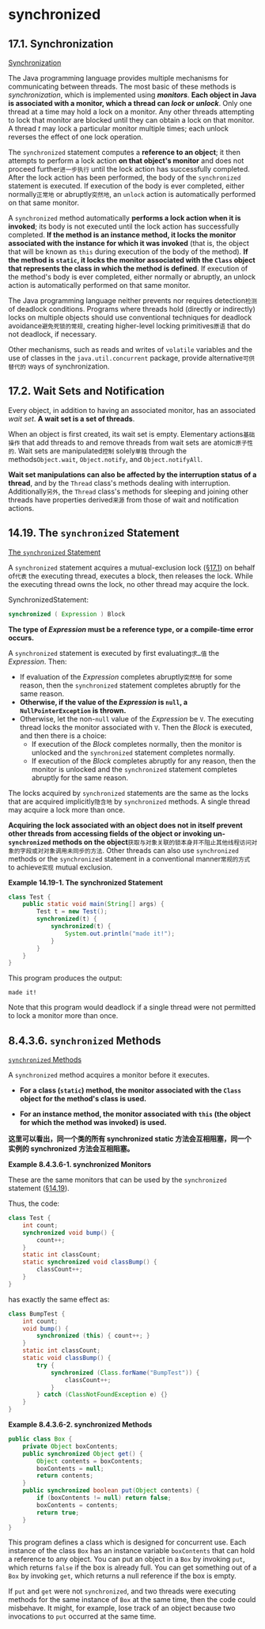 # synchronized

## 17.1. Synchronization 

[Synchronization](https://docs.oracle.com/javase/specs/jls/se12/html/jls-17.html#jls-17.1) 

The Java programming language provides multiple mechanisms for communicating between threads. The most basic of these methods is *synchronization*, which is implemented using ***monitors***. **Each object in Java is associated with a monitor, which a thread can *lock* or *unlock***. Only one thread at a time may hold a lock on a monitor. Any other threads attempting to lock that monitor are blocked until they can obtain a lock on that monitor. A thread *t* may lock a particular monitor multiple times; each unlock reverses the effect of one lock operation.

The `synchronized` statement computes a **reference to an object**; it then attempts to perform a lock action **on that object's monitor** and does not proceed further`进一步执行` until the lock action has successfully completed. After the lock action has been performed, the body of the `synchronized` statement is executed. If execution of the body is ever completed, either normally`正常地` or abruptly`突然地`, an `unlock` action is automatically performed on that same monitor.

A `synchronized` method automatically **performs a lock action when it is invoked**; its body is not executed until the lock action has successfully completed. **If the method is an instance method, it locks the monitor associated with the instance for which it was invoked** (that is, the object that will be known as `this` during execution of the body of the method). **If the method is `static`, it locks the monitor associated with the `Class` object that represents the class in which the method is defined**. If execution of the method's body is ever completed, either normally or abruptly, an unlock action is automatically performed on that same monitor.

The Java programming language neither prevents nor requires detection`检测` of deadlock conditions. Programs where threads hold (directly or indirectly) locks on multiple objects should use conventional techniques for deadlock avoidance`避免死锁的常规`, creating higher-level locking primitives`原语` that do not deadlock, if necessary.

Other mechanisms, such as reads and writes of `volatile` variables and the use of classes in the `java.util.concurrent` package, provide alternative`可供替代的` ways of synchronization.

## 17.2. Wait Sets and Notification

Every object, in addition to having an associated monitor, has an associated *wait set*. **A wait set is a set of threads**.

When an object is first created, its wait set is empty. Elementary actions`基础操作` that add threads to and remove threads from wait sets are atomic`原子性的`. Wait sets are manipulated`控制` solely`单独` through the methods`Object.wait`, `Object.notify`, and `Object.notifyAll`.

**Wait set manipulations can also be affected by the interruption status of a thread**, and by the `Thread` class's methods dealing with interruption. Additionally`另外`, the `Thread` class's methods for sleeping and joining other threads have properties derived`来源` from those of wait and notification actions.

## 14.19. The `synchronized` Statement

[The `synchronized` Statement](https://docs.oracle.com/javase/specs/jls/se12/html/jls-14.html#jls-14.19)

A `synchronized` statement acquires a mutual-exclusion lock ([§17.1](https://docs.oracle.com/javase/specs/jls/se12/html/jls-17.html#jls-17.1)) on behalf of`代表` the executing thread, executes a block, then releases the lock. While the executing thread owns the lock, no other thread may acquire the lock.

SynchronizedStatement:

```java
synchronized ( Expression ) Block
```

**The type of *Expression* must be a reference type, or a compile-time error occurs.**

A `synchronized` statement is executed by first evaluating`求…值` the *Expression*. Then:

- If evaluation of the *Expression* completes abruptly`突然地` for some reason, then the `synchronized` statement completes abruptly for the same reason.
- **Otherwise, if the value of the *Expression* is `null`, a `NullPointerException` is thrown.**
- Otherwise, let the non-`null` value of the *Expression* be `V`. The executing thread locks the monitor associated with `V`. Then the *Block* is executed, and then there is a choice:
  - If execution of the *Block* completes normally, then the monitor is unlocked and the `synchronized` statement completes normally.
  - If execution of the *Block* completes abruptly for any reason, then the monitor is unlocked and the `synchronized` statement completes abruptly for the same reason.

The locks acquired by `synchronized` statements are the same as the locks that are acquired implicitly`隐含地` by `synchronized` methods. A single thread may acquire a lock more than once.

**Acquiring the lock associated with an object does not in itself prevent other threads from accessing fields of the object or invoking un-`synchronized` methods on the object**`获取与对象关联的锁本身并不阻止其他线程访问对象的字段或对对象调用未同步的方法`. Other threads can also use `synchronized` methods or the `synchronized` statement in a conventional manner`常规的方式` to achieve`实现` mutual exclusion.

**Example 14.19-1. The synchronized Statement**

```java
class Test {
    public static void main(String[] args) {
        Test t = new Test();
        synchronized(t) {
            synchronized(t) {
                System.out.println("made it!");
            }
        }
    }
}
```

This program produces the output:

```
made it!
```

Note that this program would deadlock if a single thread were not permitted to lock a monitor more than once.

## 8.4.3.6. `synchronized` Methods

[`synchronized` Methods](<https://docs.oracle.com/javase/specs/jls/se12/html/jls-8.html#jls-8.4.3.6>)

A `synchronized` method acquires a monitor  before it executes.

* **For a class (`static`) method, the monitor associated with the `Class` object for the method's class is used.**

* **For an instance method, the monitor associated with `this` (the object for which the method was invoked) is used.**

**这里可以看出，同一个类的所有 synchronized static 方法会互相阻塞，同一个实例的 synchronized 方法会互相阻塞。**

**Example 8.4.3.6-1. synchronized Monitors**

These are the same monitors that can be used by the `synchronized` statement ([§14.19](https://docs.oracle.com/javase/specs/jls/se12/html/jls-14.html#jls-14.19)).

Thus, the code:

```java
class Test {
    int count;
    synchronized void bump() {
        count++;
    }
    static int classCount;
    static synchronized void classBump() {
        classCount++;
    }
}
```

has exactly the same effect as:

```java
class BumpTest {
    int count;
    void bump() {
        synchronized (this) { count++; }
    }
    static int classCount;
    static void classBump() {
        try {
            synchronized (Class.forName("BumpTest")) {
                classCount++;
            }
        } catch (ClassNotFoundException e) {}
    }
}
```



**Example 8.4.3.6-2. synchronized Methods**

```java
public class Box {
    private Object boxContents;
    public synchronized Object get() {
        Object contents = boxContents;
        boxContents = null;
        return contents;
    }
    public synchronized boolean put(Object contents) {
        if (boxContents != null) return false;
        boxContents = contents;
        return true;
    }
}
```

This program defines a class which is designed for concurrent use. Each instance of the class `Box` has an instance variable `boxContents` that can hold a reference to any object. You can put an object in a `Box` by invoking `put`, which returns `false` if the box is already full. You can get something out of a `Box` by invoking `get`, which returns a null reference if the box is empty.

If `put` and `get` were not `synchronized`, and two threads were executing methods for the same instance of `Box` at the same time, then the code could misbehave. It might, for example, lose track of an object because two invocations to `put` occurred at the same time.